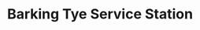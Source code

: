 ---
title: "Barking Tye Service Station"
url: /barking/barking-tye-service-station/
shop: car repair
---